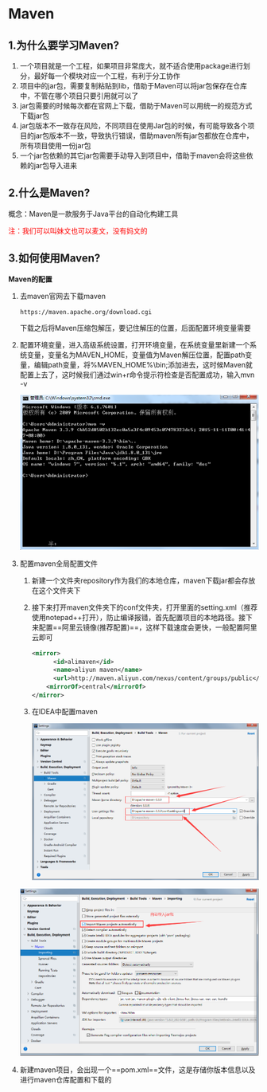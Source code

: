 # Maven

## 1.为什么要学习Maven?

1. 一个项目就是一个工程，如果项目非常庞大，就不适合使用package进行划分，最好每一个模块对应一个工程，有利于分工协作
2. 项目中的jar包，需要复制粘贴到lib，借助于Maven可以将jar包保存在仓库中，不管在哪个项目只要引用就可以了
3. jar包需要的时候每次都在官网上下载，借助于Maven可以用统一的规范方式下载jar包
4. jar包版本不一致存在风险，不同项目在使用Jar包的时候，有可能导致各个项目的jar包版本不一致，导致执行错误，借助maven所有jar包都放在仓库中，所有项目使用一份jar包
5. 一个jar包依赖的其它jar包需要手动导入到项目中，借助于maven会将这些依赖的jar包导入进来

## 2.什么是Maven?

概念：Maven是一款服务于Java平台的自动化构建工具

<font color=red>注：我们可以叫妹文也可以麦文，没有妈文的</font>

## 3.如何使用Maven?

**Maven的配置**

1. 去maven官网去下载maven

   ```
   https://maven.apache.org/download.cgi
   ```

   下载之后将Maven压缩包解压，要记住解压的位置，后面配置环境变量需要

2. 配置环境变量，进入高级系统设置，打开环境变量，在系统变量里新建一个系统变量，变量名为MAVEN_HOME，变量值为Maven解压位置，配置path变量，编辑path变量，将%MAVEN_HOME%\bin;添加进去，这时候Maven就配置上去了，这时候我们通过win+r命令提示符检查是否配置成功，输入mvn -v

   ![结果](../assets/检测maven.png)

3. 配置maven全局配置文件

   1. 新建一个文件夹repository作为我们的本地仓库，maven下载jar都会存放在这个文件夹下

   2. 接下来打开maven文件夹下的conf文件夹，打开里面的setting.xml（推荐使用notepad++打开），防止编译报错，首先配置项目的本地路径。接下来配置==阿里云镜像(推荐配置)==，这样下载速度会更快，一般配置阿里云即可

      ```xml
      <mirror>
            <id>alimaven</id>
            <name>aliyun maven</name>
            <url>http://maven.aliyun.com/nexus/content/groups/public</url>
      	  <mirrorOf>central</mirrorOf>
      </mirror>
      ```

   3. 在IDEA中配置maven

      ![图片](../assets/IDEA配置.png)

   ![图片](../assets/导入maven.png)

4. 新建maven项目，会出现一个==pom.xml==文件，这是存储你版本信息以及进行maven仓库配置和下载的

